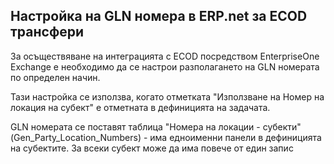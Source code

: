 ## Настройка на GLN номера в ERP.net за ECOD трансфери

За осъществяване на интеграцията с ECOD посредством EnterpriseOne Exchange е необходимо да се настрои разполагането на GLN номерата по определен начин.

Тази настройка се използва, когато отметката  "Използване на Номер на локация на субект" е отметната в дефиницията на задачата.

GLN номерата се поставят таблица "Номера на локации - субекти" (Gen_Party_Location_Numbers) -  има едноименни панели в дефиницията на субектите. За всеки субект може да има повече от един запис
